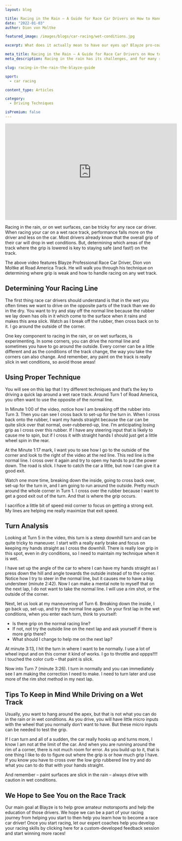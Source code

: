 ```yaml
---
layout: blog

title: Racing in the Rain – A Guide for Race Car Drivers on How to Handle the Track in Wet Conditions
date: "2022-01-03"
author: Dion von Moltke

featured_image: /images/blogs/car-racing/wet-conditions.jpg

excerpt: What does it actually mean to have our eyes up? Blayze pro-coach, Dion von Moltke, was recently helping Scott learn and we think this lesson may help you as well!

meta_title: Racing in the Rain – A Guide for Race Car Drivers on How to Handle the Track in Wet Conditions
meta_description: Racing in the rain has its challenges, and for many race car drivers, it’s something they are scared to do. Here are all the tips and tricks to getting around in the worst of conditions!

slug: racing-in-the-rain-the-blayze-guide

sport:
  - car racing

content_type: Articles

category:
  - Driving Techniques

isPremium: false
---
```


<iframe title="Blog iFrame" id="videoIframe" width="560" height="315" src="https://www.youtube.com/embed/VY7k-pI3Pek" frameborder="0" allow="accelerometer; autoplay; encrypted-media; gyroscope; picture-in-picture" allowfullscreen></iframe>


Racing in the rain, or on wet surfaces, can be tricky for any race car driver. When racing your car on a wet race track, performance falls more on the driver and less on the car. Most drivers already know that the overall grip of their car will drop in wet conditions. But, determining which areas of the track where the grip is lowered is key to staying safe (and fast!) on the track.

The above video features Blayze Professional Race Car Driver, Dion von Moltke at Road America Track. He will walk you through his technique on determining where grip is weak and how to handle racing on any wet track.

## Determining Your Racing Line

The first thing race car drivers should understand is that in the wet you often times we want to drive on the opposite parts of the track than we do in the dry. You want to try and stay off the normal line because the rubber we lay down has oils in it which come to the surface when it rains and makes this area slick. Watch as I break off the rubber, then cross back on to it. I go around the outside of the corner.

One key component to racing in the rain, or on wet surfaces, is experimenting. In some corners, you can drive the normal line and sometimes you have to go around the outside. Every corner can be a little different and as the conditions of the track change, the way you take the corners can also change. And remember, any paint on the track is really slick in wet conditions, so avoid those areas!

## Using Proper Technique

You will see on this lap that I try different techniques and that’s the key to driving a quick lap around a wet race track. Around Turn 1 of Road America, you often want to use the opposite of the normal line.

In Minute 1:00 of the video, notice how I am breaking off the rubber into Turn 3. Then you can see I cross back to set-up for the turn in. When I cross back onto the rubber, I want my hands straight because the car can be quite slick over that normal, over-rubbered-up, line. I’m anticipating losing grip as I cross over this rubber. If I have any steering input that is likely to cause me to spin, but if I cross it with straight hands I should just get a little wheel spin in the rear.

At the Minute 1:17 mark, I want you to see how I go to the outside of the corner and look to the right of the video at the red line. This red line is the normal line. I cross over it again and try to open my hands to put the power down. The road is slick. I have to catch the car a little, but now I can give it a good exit.

Watch one more time, breaking down the inside, going to cross back over, set-up for the turn in, and I am going to run around the outside. Pretty much around the whole corner in Turn 1. I cross over the rubber because I want to get a good exit out of the turn. And that is where the grip occurs.

I sacrifice a little bit of speed mid corner to focus on getting a strong exit. My lines are helping me really maximize that exit speed.

## Turn Analysis

Looking at Turn 5 in the video, this turn is a steep downhill turn and can be quite tricky to maneuver. I start with a really early brake and focus on keeping my hands straight as I cross the downhill. There is really low grip in this spot, even in dry conditions, so I need to maintain my technique when it is wet.

I have set up the angle of the car to where I can have my hands straight as I press down the hill and angle towards the outside instead of to the corner. Notice how I try to steer in the normal line, but it causes me to have a big understeer (minute 2:42). Now I can make a mental note to myself that on the next lap, I do not want to take the normal line. I will use a rim shot, or the outside of the corner.

Next, let us look at my maneuvering of Turn 6. Breaking down the inside, I go back up, set-up, and try the normal line again. On your first lap in the wet conditions, when you enter each turn, think to yourself:

- Is there grip on the normal racing line?
- If not, not try the outside line on the next lap and ask yourself if there is more grip there?
- What should I change to help me on the next lap?

At minute 3:13, I hit the turn in where I want to be normally. I use a lot of wheel input and on this corner it kind of works. I go to throttle and oppps!!!! I touched the color curb – that paint is slick.

Now into Turn 7 (minute 3:26). I turn in normally and you can immediately see I am making the correction I need to make. I need to turn later and use more of the rim shot method in my next lap.

## Tips To Keep in Mind While Driving on a Wet Track

Usually, you want to hang around the apex, but that is not what you can do in the rain or in wet conditions. As you drive, you will have little micro inputs with the wheel that you normally don’t want to have. But these micro inputs can be needed to test the grip.

If I can turn and all of a sudden, the car really hooks up and turns more, I know I am not at the limit of the car. And when you are running around the rim of a corner, there is not much room for error. As you build up to it, that is one thing I like to do to figure out where the grip is or how much grip I have. If you know you have to cross over the low grip rubbered line try and do what you can to do that with your hands straight.

And remember – paint surfaces are slick in the rain – always drive with caution in wet conditions.

## We Hope to See You on the Race Track

Our main goal at Blayze is to help grow amateur motorsports and help the education of those drivers.  We hope we can be a part of your racing journey from helping you start to then help you learn how to become a race car driver! Once you start racing, let our expert coaches help you develop your racing skills by clicking here for a custom-developed feedback session and start winning more races!

